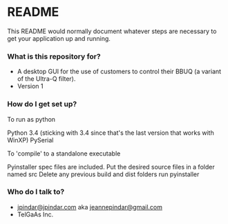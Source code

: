 # README #

This README would normally document whatever steps are necessary to get your application up and running.

### What is this repository for? ###

* A desktop GUI for the use of customers to control their BBUQ (a variant of the Ultra-Q filter).
* Version 1

### How do I get set up? ###

To run as python

Python 3.4 (sticking with 3.4 since that's the last version that works with WinXP)
PySerial

To 'compile' to a standalone executable

Pyinstaller spec files are included.
Put the desired source files in a folder named src
Delete any previous build and dist folders
run pyinstaller <name of spec file>


### Who do I talk to? ###

* jpindar@jpindar.com  aka jeannepindar@gmail.com
* TelGaAs Inc.